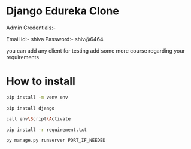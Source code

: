 # Django Edureka Clone

Admin Credentials:-

Email id:- shiva
Password:- shiv@6464

you can add any client for testing
add some more course regarding your requirements

# How to install

```sh
pip install -m venv env

pip install django

call env\Script\Activate

pip install -r requirement.txt

py manage.py runserver PORT_IF_NEEDED
```
